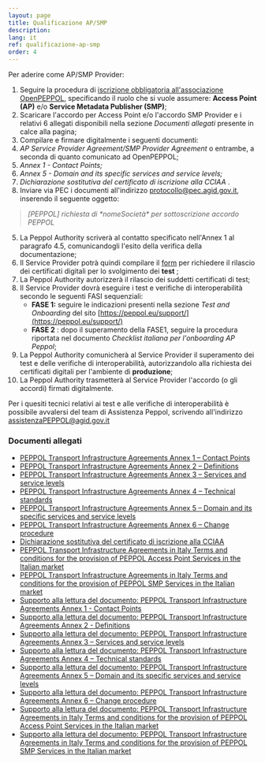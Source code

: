 ```yaml
---
layout: page
title: Qualificazione AP/SMP
description:
lang: it
ref: qualificazione-ap-smp
order: 4
---
```


Per aderire come AP/SMP Provider:

1. Seguire la procedura di [iscrizione obbligatoria all'associazione OpenPEPPOL](https://peppol.eu/get-involved/join-openpeppol), specificando il ruolo che si vuole assumere: **Access Point (AP)** e/o **Service Metadata Publisher (SMP)**;
2. Scaricare l'accordo per Access Point e/o l'accordo SMP Provider e i relativi 6 allegati disponibili nella sezione *Documenti allegati* presente in calce alla pagina;
3. Compilare e firmare digitalmente i seguenti documenti:
  1. _AP Service Provider Agreement/SMP Provider Agreement_ o entrambe, a seconda di quanto comunicato ad OpenPEPPOL;
  2. _Annex 1 - Contact Points;_
  3. _Annex 5 - Domain and its specific services and service levels;_
  4. _Dichiarazione sostitutiva del certificato di iscrizione alla CCIAA_ .
4. Inviare via PEC i documenti all'indirizzo [protocollo@pec.agid.gov.it](mailto:protocollo@pec.agid.gov.it), inserendo il seguente oggetto:
> _[PEPPOL] richiesta di \*nomeSocietà\* per sottoscrizione accordo PEPPOL_
5. La Peppol Authority scriverà al contatto specificato nell&#39;Annex 1 al paragrafo 4.5, comunicandogli l&#39;esito della verifica della documentazione;
6. Il Service Provider potrà quindi compilare il [form](https://openpeppol.atlassian.net/servicedesk/customer/portal/1/create/13) per richiedere il rilascio dei certificati digitali per lo svolgimento dei **test** ;
7. La Peppol Authority autorizzerà il rilascio dei suddetti certificati di test;
8. Il Service Provider dovrà eseguire i test e verifiche di interoperabilità secondo le seguenti FASI sequenziali:
    - **FASE 1:** seguire le indicazioni presenti nella sezione *Test and Onboarding* del sito [https://peppol.eu/support/](https://peppol.eu/support/)
    - **FASE 2** : dopo il superamento della FASE1, seguire la procedura riportata nel documento *Checklist italiana per l'onboarding AP Peppol*;
9. La Peppol Authority comunicherà al Service Provider il superamento dei test e delle verifiche di interoperabilità, autorizzandolo alla richiesta dei certificati digitali per l'ambiente di **produzione**;
10. La Peppol Authority trasmetterà al Service Provider l'accordo (o gli accordi) firmati digitalmente.

Per i quesiti tecnici relativi ai test e alle verifiche di interoperabilità è possibile avvalersi del team di Assistenza Peppol, scrivendo all'indirizzo [assistenzaPEPPOL@agid.gov.it](mailto:assistenzaPEPPOL@agid.gov.it)

### Documenti allegati

- [PEPPOL Transport Infrastructure Agreements Annex 1 – Contact Points](/attachments/annex1-contatcpoints_0.pdf)
- [PEPPOL Transport Infrastructure Agreements Annex 2 – Definitions](/attachments/annex2-definitions.pdf)
- [PEPPOL Transport Infrastructure Agreements Annex 3 – Services and service levels](/attachments/annex3-servicesandservicelevels.pdf)
- [PEPPOL Transport Infrastructure Agreements Annex 4 – Technical standards](/attachments/annex4-technicalstandards.pdf)
- [PEPPOL Transport Infrastructure Agreements Annex 5 – Domain and its specific services and service levels](/attachments/annex5-regionaldomain_rev5.pdf)
- [PEPPOL Transport Infrastructure Agreements Annex 6 – Change procedure](/attachments/annex6-changeprocedure.pdf)
- [Dichiarazione sostitutiva del certificato di iscrizione alla CCIAA](/attachments/dichirazione_rea_compilabile_rev201812.pdf)
- [PEPPOL Transport Infrastructure Agreements in Italy Terms and conditions for the provision of PEPPOL Access Point Services in the Italian market](/attachments/peppol_ap_service_provider_agreement_in_italy_rev5.pdf)
- [PEPPOL Transport Infrastructure Agreements in Italy Terms and conditions for the provision of PEPPOL SMP Services in the Italian market](/attachments/peppol_smp_provider_agreement_rev5.pdf)
- [Supporto alla lettura del documento: PEPPOL Transport Infrastructure Agreements Annex 1 - Contact Points](/attachments/support_annex1-contactpoints_en-it_0.pdf)
- [Supporto alla lettura del documento: PEPPOL Transport Infrastructure Agreements Annex 2 - Definitions](/attachments/support_annex2-definitions_en-it.pdf)
- [Supporto alla lettura del documento: PEPPOL Transport Infrastructure Agreements Annex 3 – Services and service levels](/attachments/support_annex3-servicesandservicelevels_en-it.pdf)
- [Supporto alla lettura del documento: PEPPOL Transport Infrastructure Agreements Annex 4 – Technical standards](/attachments/support_annex4-technicalstandards_en-it.pdf)
- [Supporto alla lettura del documento: PEPPOL Transport Infrastructure Agreements Annex 5 – Domain and its specific services and service levels](/attachments/support_annex5-regionaldomain_en-it.pdf)
- [Supporto alla lettura del documento: PEPPOL Transport Infrastructure Agreements Annex 6 – Change procedure](/attachments/support_annex6-changeprocedure_en-it.pdf)
- [Supporto alla lettura del documento: PEPPOL Transport Infrastructure Agreements in Italy Terms and conditions for the provision of PEPPOL Access Point Services in the Italian market](/attachments/support_peppol_ap_service_provider_agreement_in_italy_en-it.pdf)
- [Supporto alla lettura del documento: PEPPOL Transport Infrastructure Agreements in Italy Terms and conditions for the provision of PEPPOL SMP Services in the Italian market](/attachments/support_peppol_smp_provider_agreement_en-it.pdf)
